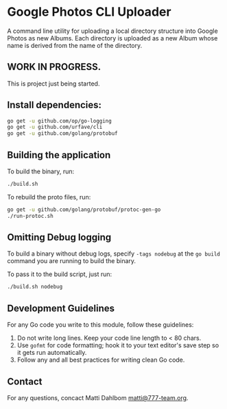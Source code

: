 # Google Photos CLI Uploader

A command line utility for uploading a local directory structure into Google Photos as new Albums. Each directory is uploaded as a new Album whose name is derived from the name of the directory.

## WORK IN PROGRESS.

This is project just being started.

## Install dependencies:

```sh
go get -u github.com/op/go-logging
go get -u github.com/urfave/cli
go get -u github.com/golang/protobuf
```

## Building the application

To build the binary, run:

```sh
./build.sh
```

To rebuild the proto files, run:

```sh
go get -u github.com/golang/protobuf/protoc-gen-go
./run-protoc.sh
```

## Omitting Debug logging

To build a binary without debug logs, specify `-tags nodebug` at the `go build` command you are running to build the binary.

To pass it to the build script, just run:

```sh
./build.sh nodebug
```

## Development Guidelines

For any Go code you write to this module, follow these guidelines:

1. Do not write long lines. Keep your code line length to < 80 chars.
2. Use `gofmt` for code formatting; hook it to your text editor's save step so it gets run automatically.
3. Follow any and all best practices for writing clean Go code.

## Contact

For any questions, concact Matti Dahlbom <matti@777-team.org>.